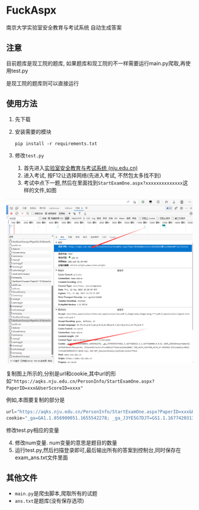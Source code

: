 ﻿# FuckAspx

南京大学实验室安全教育与考试系统 自动生成答案

## 注意

目前题库是现工院的题库, 如果题库和现工院的不一样需要运行main.py爬取,再使用test.py

是现工院的题库则可以直接运行

## 使用方法

1. 先下载

2. 安装需要的模块

   ```
   pip install -r requirements.txt
   ```

   

3. 修改`test.py`

   1. 首先进入[实验室安全教育与考试系统 (nju.edu.cn)](https://aqks.nju.edu.cn/xycms.aspx)
   2. 进入考试, 按F12让选择网络(先进入考试, 不然包太多找不到)
   3. 考试中点下一题,然后在里面找到`StartExamOne.aspx?xxxxxxxxxxxxxx`这样的文件,如图

![url&cookie](./image/url&cookie.png)



复制图上所示的,分别是url和cookie,其中url的形如`"https://aqks.nju.edu.cn/PersonInfo/StartExamOne.aspx?PaperID=xxx&UserScoreID=xxxx"`

例如,本图要复制的部分是

```python
url="https://aqks.nju.edu.cn/PersonInfo/StartExamOne.aspx?PaperID=xxx&UserScoreID=xxxx"
cookie="_ga=GA1.1.856900051.1655542278; _ga_J3YE5G7DJT=GS1.1.1677420313.1.1.1677420480.0.0.0; USER_COOKIE=UserName=211870187&UserPassword=; ASP.NET_SessionId=yaotkmvdpbn1sbxiloglbr0l; iPlanetDirectoryPro=bfcZclnajdD7NgecZgumcU; MOD_AUTH_CAS=MOD_AUTH_ST-4099384-21uKjPta2ep6HfbCAVYb1683879523185-0Mqp-cas"
```

修改test.py相应的变量

4.  修改num变量. num变量的意思是题目的数量
4. 运行test.py,然后扫描登录即可,最后输出所有的答案到控制台,同时保存在exam_ans.txt文件里面

## 其他文件

- `main.py`是爬虫脚本,爬取所有的试题
- `ans.txt`是题库(没有保存选项)
